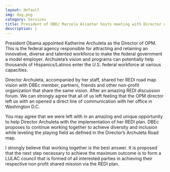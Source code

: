 ```yaml
---
layout: default
img: dog.png
category: Services
title: President of DBEc Marcela Alcantar hosts meeting with Director of U.S. Office of Personnel Management, Katherine Archuleta
description: |
---
```

President Obama appointed Katherine Archuleta as the Director of OPM. This is the federal agency responsible for attracting and retaining an innovative, diverse and talented workforce to make the federal government a model employer. Archuleta’s vision and programs can potentially help thousands of Hispanics/Latinos enter the U.S. federal workforce at various capacities.

Director Archuleta, accompanied by her staff, shared her REDI road map vision with DBEc member, partners, friends and other non-profit organization that share the same vision. After an amazing REDI discussion forum. We can strongly agree that all of us left feeling that the OPM director left us with an opened a direct line of communication with her office in Washington D.C.

You may agree that we were left with in an amazing and unique opportunity to help Director Archuleta with the implementation of her REDI plan. DBEc proposes to continue working together to achieve diversity and inclusion while leveling the playing field as defined in the Director’s Archuleta Road map.

I strongly believe that working together is the best answer. It is proposed that the next step necessary to achieve the maximum outcome is to form a LULAC council that is formed of all interested parties in achieving their respective non profit shared mission via the REDI plan.
